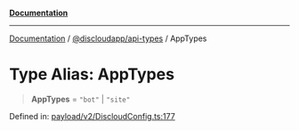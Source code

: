 [**Documentation**](../../../README.md)

***

[Documentation](../../../packages.md) / [@discloudapp/api-types](../README.md) / AppTypes

# Type Alias: AppTypes

> **AppTypes** = `"bot"` \| `"site"`

Defined in: [payload/v2/DiscloudConfig.ts:177](https://github.com/discloud/discloud.app/blob/ff86a7704bdfa4b9011141068419f0a48ab50b8b/packages/api-types/payload/v2/DiscloudConfig.ts#L177)
